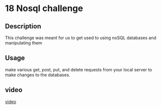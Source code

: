 # 18 Nosql challenge

## Description 
This challenge was meant for us to get used to using noSQL databases and manipulating them

## Usage
make various get, post, put, and delete requests from your local server to make changes to the databases.

## video
[video](https://drive.google.com/drive/folders/14vwiCGqBVScXZpxcugYj2vqGVu-CDTf5)